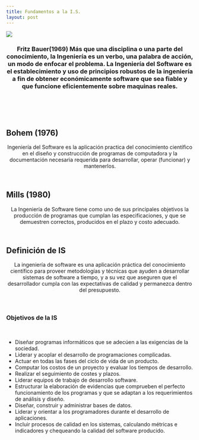 ```yaml
---
title: Fundamentos a la I.S.
layout: post
---
```

<div class="row">
      <div class="item">
        <a href="#" class="image fit"><img src="{{ 'assets/images/Fritz Bauer.jpg' | relative_url }}"  /></a>
   <header>
    <h3>Fritz Bauer(1969)
Más que una disciplina o una parte del conocimiento, la Ingeniería es un verbo, una palabra de acción, un modo de enfocar el problema.
La Ingeniería del Software es el establecimiento y uso de principios robustos de la ingeniería a fin de obtener económicamente software que sea fiable y que funcione eficientemente sobre maquinas reales.</h3>
            </header>
      </div>  
      <br/>
      <h2> Bohem (1976) </h2>  
<header>      
Ingeniería del Software es la aplicación practica del conocimiento científico en el diseño y construcción de programas de computadora y la documentación necesaria requerida para desarrollar, operar (funcionar) y mantenerlos.</header>

<h2> Mills (1980) </h2>  
     
<header>La Ingeniería de Software tiene como uno de sus principales objetivos la producción de programas que cumplan las especificaciones, y que  se demuestren correctos, producidos en el plazo y costo adecuado.</header>

<h2> Definición de IS </h2>  
    
<header>La ingeniería de software es una aplicación práctica del conocimiento científico para proveer metodologías y técnicas que ayuden a desarrollar sistemas de software a tiempo, y a su vez que aseguren que el desarrollador cumpla con las expectativas de calidad y permanezca dentro del presupuesto.</header>


   <h3> Objetivos de la IS </h3>  
   <br/>
   
*  Diseñar programas informáticos que se adecúen a las exigencias de la sociedad.  
*  Liderar y acoplar el desarrollo de programaciones complicadas.  
*  Actuar en todas las fases del ciclo de vida de un producto.  
*  Computar los costos de un proyecto y evaluar los tiempos de desarrollo.  
*  Realizar el seguimiento de costes y plazos.  
*  Liderar equipos de trabajo de desarrollo software.  
*  Estructurar la elaboración de evidencias que comprueben el perfecto funcionamiento de los programas y que se adaptan a los requerimientos de análisis y diseño.  
*  Diseñar, construir y administrar bases de datos.  
*  Liderar y orientar a los programadores durante el desarrollo de aplicaciones.  
*  Incluir procesos de calidad en los sistemas, calculando métricas e indicadores y chequeando la calidad del software producido.  
<br/>
